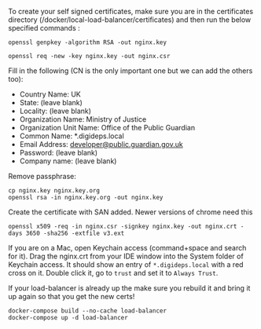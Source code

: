 To create your self signed certificates, make sure you are in the certificates directory
(/docker/local-load-balancer/certificates) and then run the below specified commands :

```
openssl genpkey -algorithm RSA -out nginx.key
```

```
openssl req -new -key nginx.key -out nginx.csr
```

Fill in the following (CN is the only important one but we can add the others too):

- Country Name: UK
- State: (leave blank)
- Locality: (leave blank)
- Organization Name: Ministry of Justice
- Organization Unit Name: Office of the Public Guardian
- Common Name: *.digideps.local
- Email Address: developer@public.guardian.gov.uk
- Password: (leave blank)
- Company name: (leave blank)

Remove passphrase:

```
cp nginx.key nginx.key.org
openssl rsa -in nginx.key.org -out nginx.key
```

Create the certificate with SAN added. Newer versions of chrome need this

```
openssl x509 -req -in nginx.csr -signkey nginx.key -out nginx.crt -days 3650 -sha256 -extfile v3.ext
```

If you are on a Mac, open Keychain access (command+space and search for it).
Drag the nginx.crt from your IDE window into the System folder of Keychain access. It should show an entry of
`*.digideps.local` with a red cross on it. Double click it, go to `trust` and set it to `Always Trust`.

If your load-balancer is already up the make sure you rebuild it and bring it up again so that you get the new certs!

```
docker-compose build --no-cache load-balancer
docker-compose up -d load-balancer
```
